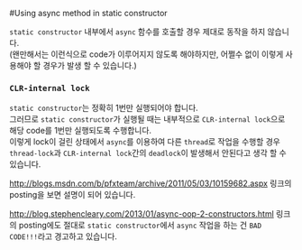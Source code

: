 #Using async method in static constructor

`static constructor` 내부에서 `async` 함수를 호출할 경우 제대로 동작을 하지 않습니다.  
(왠만해서는 이런식으로 code가 이루어지지 않도록 해야하지만, 어쩔수 없이 이렇게 사용해야 할 경우가 발생 할 수 있습니다.)  

### `CLR-internal lock`

`static constructor`는 정확히 1번만 실행되어야 합니다.  
그러므로 `static constructor`가 실행될 때는 내부적으로 `CLR-internal lock`으로 해당 code를 1번만 실행되도록 수행합니다.  
이렇게 lock이 걸린 상태에서 `async`를 이용하여 다른 `thread`로 작업을 수행할 경우 `thread-lock`과 `CLR-internal lock`간의 `deadlock`이 발생해서 안된다고 생각 할 수 있습니다.

<http://blogs.msdn.com/b/pfxteam/archive/2011/05/03/10159682.aspx> 링크의 posting을 보면 설명이 되어 있습니다.

<http://blog.stephencleary.com/2013/01/async-oop-2-constructors.html> 링크의 posting에도 절대로 `static constructor`에서 `async` 작업을 하는 건 `BAD CODE!!!`라고 경고하고 있습니다.






